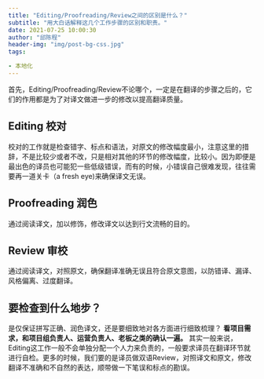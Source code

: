 ```yaml
---
title: "Editing/Proofreading/Review之间的区别是什么？"
subtitle: "用大白话解释这几个工作步骤的区别和职责。"
date: 2021-07-25 10:00:30
author: "邱陈程"
header-img: "img/post-bg-css.jpg"
tags:

- 本地化
---
```


首先，Editing/Proofreading/Review不论哪个，一定是在翻译的步骤之后的，它们的作用都是为了对译文做进一步的修改以提高翻译质量。

## Editing 校对
校对的工作就是检查错字、标点和语法，对原文的修改幅度最小，注意这里的措辞，不是比较少或者不改，只是相对其他的环节的修改幅度，比较小。因为即便是最出色的译员也可能犯一些低级错误，而有的时候，小错误自己很难发现，往往需要再一道关卡（a fresh eye)来确保译文无误。
## Proofreading 润色
通过阅读译文，加以修饰，修改译文以达到行文流畅的目的。
## Review 审校
通过阅读译文，对照原文，确保翻译准确无误且符合原文意图，以防错译、漏译、风格偏离、过度翻译。

## 要检查到什么地步？
是仅保证拼写正确、润色译文，还是要细致地对各方面进行细致梳理？
**看项目需求，和项目组负责人、运营负责人、老板之类的确认一遍。**
其实一般来说，Editing这工作一般不会单独分配一个人力来负责的，一般要求译员在翻译环节就进行自检。更多的时候，我们要的是译员做双语Review，对照译文和原文，修改翻译不准确和不自然的表达，顺带做一下笔误和标点的勘误。
